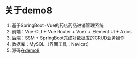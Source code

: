 # 关于demo8

 1. 基于SpringBoot+Vue的药店药品进销管理系统
 2. 前端：Vue-CLI + Vue Router + Vuex + Element UI + Axios
 3. 后端：SSM + SpringBoot完成对数据库的CRUD业务操作
 4. 数据库：MySQL（界面工具：Navicat）
 5. 源码在[demo8][1]

[1]: https://github.com/LIAO-QI/Shiina-repository/tree/demo8